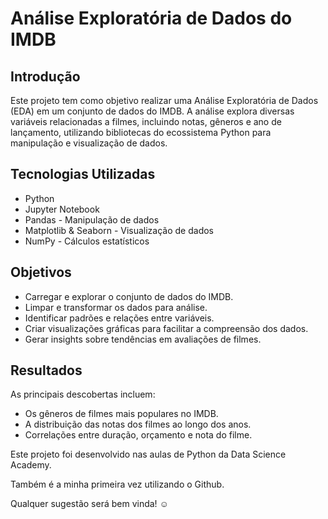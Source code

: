 # Análise Exploratória de Dados do IMDB

## Introdução

Este projeto tem como objetivo realizar uma Análise Exploratória de Dados (EDA) em um conjunto de dados do IMDB. A análise explora diversas variáveis relacionadas a filmes, incluindo notas, gêneros e ano de lançamento, utilizando bibliotecas do ecossistema Python para manipulação e visualização de dados.

## Tecnologias Utilizadas
- Python
- Jupyter Notebook
- Pandas - Manipulação de dados
- Matplotlib & Seaborn - Visualização de dados
- NumPy - Cálculos estatísticos

## Objetivos
- Carregar e explorar o conjunto de dados do IMDB.
- Limpar e transformar os dados para análise.
- Identificar padrões e relações entre variáveis.
- Criar visualizações gráficas para facilitar a compreensão dos dados.
- Gerar insights sobre tendências em avaliações de filmes.

## Resultados
As principais descobertas incluem:
- Os gêneros de filmes mais populares no IMDB.
- A distribuição das notas dos filmes ao longo dos anos.
- Correlações entre duração, orçamento e nota do filme.


Este projeto foi desenvolvido nas aulas de Python da Data Science Academy. 

Também é a minha primeira vez utilizando o Github.

Qualquer sugestão será bem vinda! ☺️ 
